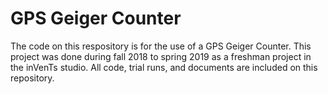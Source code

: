 # GPS Geiger Counter

The code on this respository is for the use of a GPS Geiger Counter. This project was done during fall 2018 to spring 2019 as a freshman project in the inVenTs studio. All code, trial runs, and documents are included on this repository.
